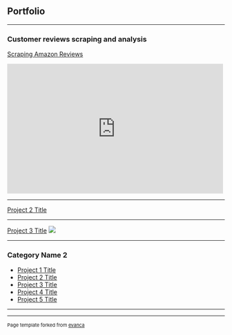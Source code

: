 
## Portfolio

-----

### Customer reviews scraping and analysis

[Scraping Amazon Reviews](/sample_page)
<iframe width="500" height="300" src="https://datastudio.google.com/embed/reporting/f5e59ce6-0834-40f1-9600-b3470c85dd7d/page/1M" frameborder="0" style="border:0" allowfullscreen></iframe>

---
[Project 2 Title](/pdf/sample_presentation.pdf)


---
[Project 3 Title](http://example.com/)
<img src="images/dummy_thumbnail.jpg?raw=true"/>

---

### Category Name 2

- [Project 1 Title](http://example.com/)
- [Project 2 Title](http://example.com/)
- [Project 3 Title](http://example.com/)
- [Project 4 Title](http://example.com/)
- [Project 5 Title](http://example.com/)

---




---
<p style="font-size:11px">Page template forked from <a href="https://github.com/evanca/quick-portfolio">evanca</a></p>
<!-- Remove above link if you don't want to attibute -->
